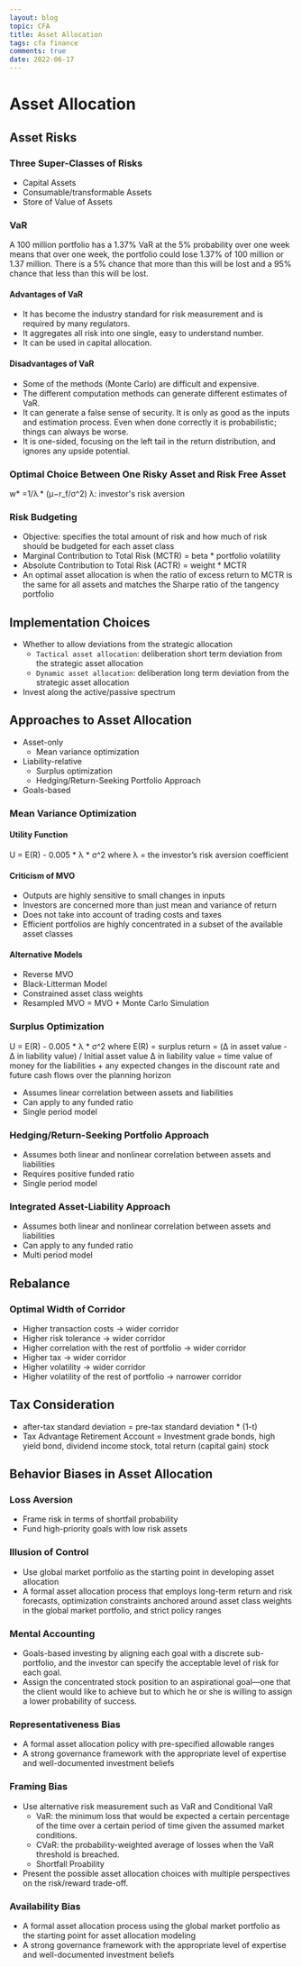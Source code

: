 ```yaml
---
layout: blog
topic: CFA
title: Asset Allocation
tags: cfa finance
comments: true
date: 2022-06-17
---
```

# Asset Allocation

## Asset Risks

### Three Super-Classes of Risks
- Capital Assets
- Consumable/transformable Assets
- Store of Value of Assets

### VaR

A 100 million portfolio has a 1.37% VaR at the 5% probability over one week means that over one week, the portfolio could lose 1.37% of 100 million or 1.37 million. There is a 5% chance that more than this will be lost and a 95% chance that less than this will be lost.

#### Advantages of VaR
- It has become the industry standard for risk measurement and is required by many regulators.
- It aggregates all risk into one single, easy to understand number.
- It can be used in capital allocation.

#### Disadvantages of VaR
- Some of the methods (Monte Carlo) are difficult and expensive.
- The different computation methods can generate different estimates of VaR.
- It can generate a false sense of security. It is only as good as the inputs and estimation process. Even when done correctly it is probabilistic; things can always be worse.
- It is one-sided, focusing on the left tail in the return distribution, and ignores any upside potential.

### Optimal Choice Between One Risky Asset and Risk Free Asset
w* =1/λ * (μ−r_f/σ^2)
λ: investor's risk aversion

### Risk Budgeting
- Objective: specifies the total amount of risk and how much of risk should be budgeted for each asset class
- Marginal Contribution to Total Risk (MCTR) = beta * portfolio volatility
- Absolute Contribution to Total Risk (ACTR) = weight * MCTR
- An optimal asset allocation is when the ratio of excess return to MCTR is the same for all assets and matches the Sharpe ratio of the tangency portfolio


## Implementation Choices
- Whether to allow deviations from the strategic allocation
  - `Tactical asset allocation`: deliberation short term deviation from the strategic asset allocation
  - `Dynamic asset allocation`: deliberation long term deviation from the strategic asset allocation
- Invest along the active/passive spectrum

## Approaches to Asset Allocation

- Asset-only
  - Mean variance optimization
- Liability-relative
  - Surplus optimization
  - Hedging/Return-Seeking Portfolio Approach
- Goals-based

### Mean Variance Optimization

#### Utility Function

U = E(R) - 0.005 * λ * σ^2 where λ = the investor’s risk aversion coefficient

#### Criticism of MVO
- Outputs are highly sensitive to small changes in inputs
- Investors are concerned more than just mean and variance of return
- Does not take into account of trading costs and taxes
- Efficient portfolios are highly concentrated in a subset of the available asset classes

#### Alternative Models
- Reverse MVO
- Black-Litterman Model
- Constrained asset class weights
- Resampled MVO = MVO + Monte Carlo Simulation

### Surplus Optimization

U = E(R) - 0.005 * λ * σ^2
where E(R) = surplus return = (Δ in asset value - Δ in liability value) / Initial asset value
Δ in liability value = time value of money for the liabilities + any expected changes in the discount rate and future cash flows over the planning horizon
- Assumes linear correlation between assets and liabilities
- Can apply to any funded ratio
- Single period model

### Hedging/Return-Seeking Portfolio Approach
- Assumes both linear and nonlinear correlation between assets and liabilities
- Requires positive funded ratio
- Single period model

### Integrated Asset-Liability Approach

- Assumes both linear and nonlinear correlation between assets and liabilities
- Can apply to any funded ratio
- Multi period model

## Rebalance

### Optimal Width of Corridor
- Higher transaction costs -> wider corridor
- Higher risk tolerance -> wider corridor
- Higher correlation with the rest of portfolio -> wider corridor
- Higher tax -> wider corridor
- Higher volatility -> wider corridor
- Higher volatility of the rest of portfolio -> narrower corridor

## Tax Consideration

- after-tax standard deviation = pre-tax standard deviation * (1-t)
- Tax Advantage Retirement Account = Investment grade bonds, high yield bond, dividend income stock, total return (capital gain) stock

## Behavior Biases in Asset Allocation

### Loss Aversion
- Frame risk in terms of shortfall probability
- Fund high-priority goals with low risk assets

### Illusion of Control
- Use global market portfolio as the starting point in developing asset allocation
- A formal asset allocation process that employs long-term return and risk forecasts, optimization constraints anchored around asset class weights in the global market portfolio, and strict policy ranges

### Mental Accounting
- Goals-based investing by aligning each goal with a discrete sub-portfolio, and the investor can specify the acceptable level of risk for each goal.
- Assign the concentrated stock position to an aspirational goal—one that the client would like to achieve but to which he or she is willing to assign a lower probability of success.

### Representativeness Bias
- A formal asset allocation policy with pre-specified allowable ranges
- A strong governance framework with the appropriate level of expertise and well-documented investment beliefs

### Framing Bias
- Use alternative risk measurement such as VaR and Conditional VaR
  - VaR: the minimum loss that would be expected a certain percentage of the time over a certain period of time given the assumed market conditions.
  - CVaR: the probability-weighted average of losses when the VaR threshold is breached.
  - Shortfall Proability
- Present the possible asset allocation choices with multiple perspectives on the risk/reward trade-off.

### Availability Bias
- A formal asset allocation process using the global market portfolio as the starting point for asset allocation modeling
- A strong governance framework with the appropriate level of expertise and well-documented investment beliefs
